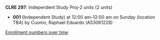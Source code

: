 **CLRE 297**: Independent Study Proj-2 units (2 units)

- **001** (Independent Study) at 12:00 am–12:00 am on Sunday (location TBA) by Cuomo, Raphael Eduardo (A53061228)

[Enrollment numbers over time](./CLRE297.tsv)
